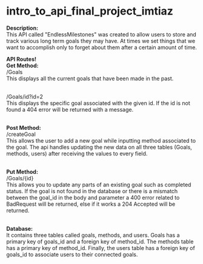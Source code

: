 # intro_to_api_final_project_imtiaz

**Description:**<br />
This API called "EndlessMilestones" was created to allow users to store and track various long term goals they may have. At times we set things that we want to accomplish only to forget about them after a certain amount of time. <br />

**API Routes!**<br />
**Get Method:**<br />
/Goals<br />
This displays all the current goals that have been made in the past.<br /><br />

/Goals/id?id=2<br />
This displays the specific goal associated with the given id. If the id is not found a 404 error will be returned with a message.<br /><br />


**Post Method:**<br />
/createGoal<br />
This allows the user to add a new goal while inputting method associated to the goal. The api handles updating the new data on all three tables (Goals, methods, users) after receiving the values to every field.<br /><br />

**Put Method:**<br />
/Goals/{id}<br />
This allows you to update any parts of an existing goal such as completed status. If the goal is not found in the database or there is a mismatch between the goal_id in the body and parameter a 400 error related to BadRequest will be returned, else if it works a 204 Accepted will be returned.<br /><br />

**Database:**<br />
It contains three tables called goals, methods, and users. Goals has a primary key of goals_id and a foreign key of method_id. The methods table has a primary key of method_id. Finally, the users table has a foreign key of goals_id to associate users to their connected goals.<br />

